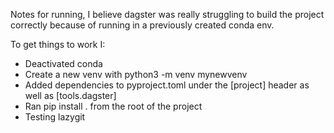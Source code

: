 Notes for running, I believe dagster was really struggling to build the project correctly because of running in a previously created conda env.

To get things to work I:

- Deactivated conda
- Create a new venv with python3 -m venv mynewvenv
- Added dependencies to pyproject.toml under the [project] header as well as [tools.dagster]
- Ran pip install . from the root of the project
- Testing lazygit
